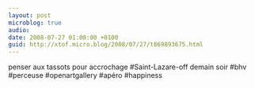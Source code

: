 ```yaml
---
layout: post
microblog: true
audio: 
date: 2008-07-27 01:00:00 +0100
guid: http://xtof.micro.blog/2008/07/27/t869893675.html
---
```

penser aux tassots pour accrochage #Saint-Lazare-off demain soir #bhv #perceuse #openartgallery #apéro #happiness
